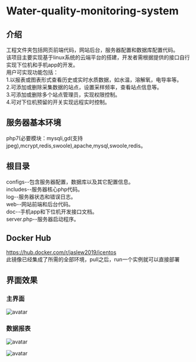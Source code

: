 # Water-quality-monitoring-system  
## 介绍  
工程文件夹包括网页前端代码，网站后台，服务器配置和数据库配置代码。  
该项目主要实现基于linux系统的云端平台的搭建，开发者需根据提供的接口自行实现下位机和手机app的开发。  
用户可实现功能包括：  
1.以报表或图表形式查看历史或实时水质数据，如水温，溶解氧，电导率等。  
2.可添加或删除采集数据的站点，设置采样频率，查看站点信息等。    
3.可添加或删除多个站点管理员，实现权限控制。  
4.可对下位机预留的开关实现远程实时控制。  

## 服务器基本环境  
php7(必要模块：mysqli,gd(支持jpeg),mcrypt,redis,swoole),apache,mysql,swoole,redis。

## 根目录  
configs--包含服务器配置，数据库以及其它配置信息。  
includes--服务器核心php代码。  
log--服务器状态和错误日志。  
web--网站前端和后台代码。  
doc--手机app和下位机开发接口文档。  
server.php--服务器启动程序。   

## Docker Hub  
https://hub.docker.com/r/jaslew2019/icentos  
此镜像已经集成了所需的全部环境，pull之后，run一个实例就可以直接部署   

## 界面效果
### 主界面
![avatar](https://s2.ax1x.com/2019/12/06/QJlxoT.png)

### 数据报表
![avatar](https://s2.ax1x.com/2019/12/06/QJ1PSJ.png)

![avatar](https://s2.ax1x.com/2019/12/06/QJ1il9.png)
